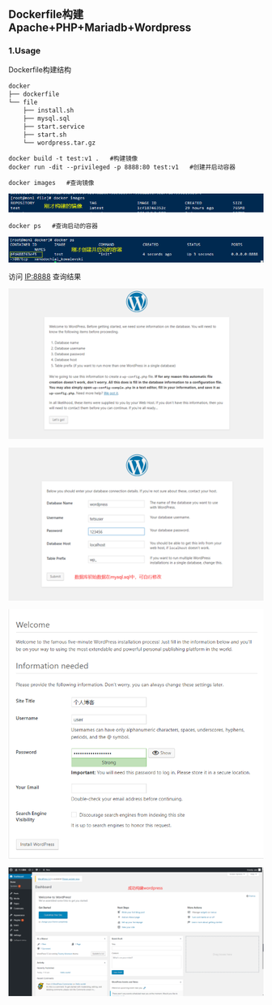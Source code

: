 ## Dockerfile构建Apache+PHP+Mariadb+Wordpress

### 1.Usage

Dockerfile构建结构

```
docker
├── dockerfile
└── file
    ├── install.sh
    ├── mysql.sql
    ├── start.service
    ├── start.sh
    └── wordpress.tar.gz
```

```
docker build -t test:v1 .   #构建镜像
docker run -dit --privileged -p 8888:80 test:v1   #创建并启动容器
```

```
docker images   #查询镜像
```

![](../image/33.png)

```
docker ps   #查询启动的容器
```

![](../image/34.png)

访问 <u>IP:8888</u> 查询结果

![](../image/35.png)

![](../image/36.png)

![](../image/37.png)

 ![](../image/38.png) 

